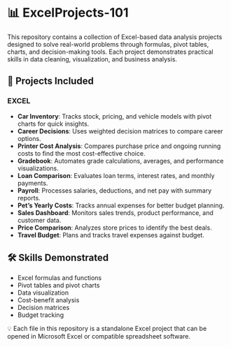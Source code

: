 # 📊 ExcelProjects-101

This repository contains a collection of Excel-based data analysis projects designed to solve real-world problems through formulas, pivot tables, charts, and decision-making tools. Each project demonstrates practical skills in data cleaning, visualization, and business analysis.

## 📂 Projects Included

### EXCEL
- **Car Inventory**: Tracks stock, pricing, and vehicle models with pivot charts for quick insights.
- **Career Decisions**: Uses weighted decision matrices to compare career options.
- **Printer Cost Analysis**: Compares purchase price and ongoing running costs to find the most cost-effective choice.
- **Gradebook**: Automates grade calculations, averages, and performance visualizations.
- **Loan Comparison**: Evaluates loan terms, interest rates, and monthly payments.
- **Payroll**: Processes salaries, deductions, and net pay with summary reports.
- **Pet’s Yearly Costs**: Tracks annual expenses for better budget planning.
- **Sales Dashboard**: Monitors sales trends, product performance, and customer data.
- **Price Comparison**: Analyzes store prices to identify the best deals.
- **Travel Budget**: Plans and tracks travel expenses against budget.

## 🛠 Skills Demonstrated
- Excel formulas and functions
- Pivot tables and pivot charts
- Data visualization
- Cost-benefit analysis
- Decision matrices
- Budget tracking

💡 Each file in this repository is a standalone Excel project that can be opened in Microsoft Excel or compatible spreadsheet software.
